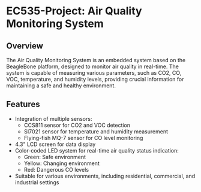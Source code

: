 # EC535-Project: Air Quality Monitoring System

## Overview

The Air Quality Monitoring System is an embedded system based on the BeagleBone platform, designed to monitor air quality in real-time. The system is capable of measuring various parameters, such as CO2, CO, VOC, temperature, and humidity levels, providing crucial information for maintaining a safe and healthy environment.

## Features

* Integration of multiple sensors:
    * CCS811 sensor for CO2 and VOC detection
    * SI7021 sensor for temperature and humidity measurement
    * Flying-fish MQ-7 sensor for CO level monitoring
* 4.3" LCD screen for data display
* Color-coded LED system for real-time air quality status indication:
    * Green: Safe environment
    * Yellow: Changing environment
    * Red: Dangerous CO levels
* Suitable for various environments, including residential, commercial, and industrial settings